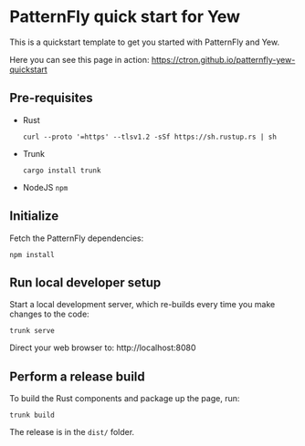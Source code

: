 # PatternFly quick start for Yew

This is a quickstart template to get you started with PatternFly and Yew.

Here you can see this page in action: https://ctron.github.io/patternfly-yew-quickstart

## Pre-requisites

* Rust

      curl --proto '=https' --tlsv1.2 -sSf https://sh.rustup.rs | sh

* Trunk

      cargo install trunk

* NodeJS `npm`

## Initialize

Fetch the PatternFly dependencies:

    npm install

## Run local developer setup

Start a local development server, which re-builds every time you make changes to the code:

    trunk serve

Direct your web browser to: http://localhost:8080

## Perform a release build

To build the Rust components and package up the page, run:

    trunk build

The release is in the `dist/` folder.
